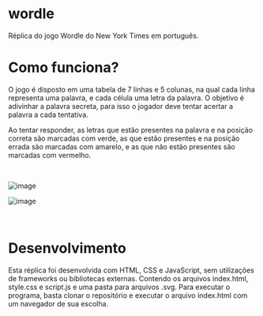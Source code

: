 # wordle
Réplica do jogo Wordle do New York Times em português.

<h1>Como funciona?</h1>

<p>O jogo é disposto em uma tabela de 7 linhas e 5 colunas, na qual cada linha representa uma palavra, e cada célula uma letra da palavra. O objetivo é adivinhar a palavra secreta, para isso o jogador deve tentar acertar a palavra a cada tentativa.</p>

<p>Ao tentar responder, as letras que estão presentes na palavra e na posição correta são marcadas com verde, as que estão presentes e na posição errada são marcadas com amarelo, e as que não estão presentes são marcadas com vermelho.</p>

<br>

![image](https://github.com/user-attachments/assets/69c37d13-0419-414a-b0f8-92f712323927)

![image](https://github.com/user-attachments/assets/cc61bfd7-3367-4d7e-b58f-54598a1fc4d2)

<br>

<h1>Desenvolvimento</h1>

<p>Esta réplica foi desenvolvida com HTML, CSS e JavaScript, sem utilizações de frameworks ou bibliotecas externas. Contendo os arquivos index.html, style.css e script.js e uma pasta para arquivos .svg. Para executar o programa, basta clonar o repositório e executar o arquivo index.html com um navegador de sua escolha.</p>

